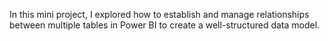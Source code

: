 In this mini project, I explored how to establish and manage relationships between multiple tables in Power BI to create a well-structured data model.
